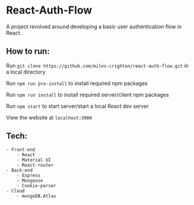 # React-Auth-Flow
A project revolved around developing a basic user authentication flow in React.

## How to run:

Run `git clone https://github.com/miles-crighton/react-auth-flow.git` in a local directory

Run `npm run pre-install` to install required npm packages

Run `npm run install` to install required server/client npm packages

Run `npm start` to start server/start a local React dev server

View the website at `localhost:3000`

## Tech:
    - Front-end
        - React
        - Material UI
        - React-router
    - Back-end
        - Express
        - Mongoose
        - Cookie-parser
    - Cloud
        - mongoDB.Atlas

